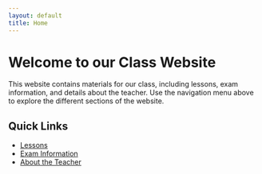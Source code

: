 ```yaml
---
layout: default
title: Home
---
```


# Welcome to our Class Website

This website contains materials for our class, including lessons, exam information, and details about the teacher. Use the navigation menu above to explore the different sections of the website.

## Quick Links

- [Lessons](/lessons/)
- [Exam Information](/exam/)
- [About the Teacher](/teacher/)